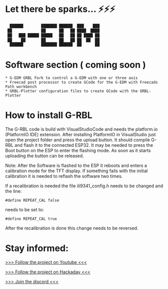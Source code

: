 # Let there be sparks... ⚡⚡⚡

```diff
  ██████        ███████ ██████  ███    ███  
 ██             ██      ██   ██ ████  ████  
 ██   ███ █████ █████   ██   ██ ██ ████ ██ 
 ██    ██       ██      ██   ██ ██  ██  ██ 
  ██████        ███████ ██████  ██      ██ 
```

 
 
# Software section ( coming soon )

    * G-EDM GRBL Fork to control a G-EDM with one or three axis
    * Freecad post processor to create GCode for the G-EDM with Freecads Path workbench
    * GRBL-Plotter configuration files to create GCode with the GRBL-Plotter



# How to install G-RBL

The G-RBL code is build with VisualStudioCode and needs the platform.io (PlatformIO IDE) extension.
After installing PlatformIO in VisualStudio just open the project folder and press the upload button. It should compile G-RBL and flash it to the connected ESP32. It may be needed to press the Boot button on the ESP to enter the flashing mode. As soon as it starts uploading the button can be released. 

Note: After the Software is flashed to the ESP it reboots and enters a calibration mode for the TFT display. If something fails with the initial calibration it is needed to reflash the software two times. 

If a recalibration is needed the file ili9341_config.h needs to be changed and the line:

    #define REPEAT_CAL false

needs to be set to:

    #define REPEAT_CAL true

After the recalibration is done this change needs to be reversed.



# Stay informed:

[>>> Follow the project on Youtube <<<](https://www.youtube.com/@G-EDM/videos)

[>>> Follow the project on Hackaday <<<](https://hackaday.io/project/190371-g-edm)

[>>> Join the discord <<<](https://discord.gg/9cTsyDkEbe)



